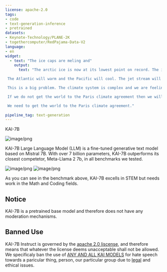 ```yaml
---
license: apache-2.0
tags:
- code
- text-generation-inference
- pretrained
datasets:
- Keynote-Technology/PLANE-2K
- togethercomputer/RedPajama-Data-V2
language:
- en
widget:
  - text: "The ice caps are meling and"
    output:
      text: "The arctic ice is now at its lowest point on record. The ice is becoming thinner and weaker. When the ice breaks up in summer the currents will be able to flow more easily from the Atlantic and the Gulf of Mexico and the Mediterranean into the arctic and then on into the Pacific.

 The Atlantic will warm and the Pacific will cool. The jet stream will move north and the weather systems will become more violent.

 This is a big problem. The climate system is complex and we are feeling the effects of the climate change caused by the burning of fossil fuels.

 If we do not get the world to the Paris climate agreement then we will not be able to stop the arctic from collapsing and the world from warming up.

 We need to get the world to the Paris climate agreement."
 
pipeline_tag: text-generation
---
```

KAI-7B

![image/png](https://cdn-uploads.huggingface.co/production/uploads/6500c7c912c1442d994c36e5/NlD6l1BmU1qPjKpsHqkH2.png)

KAI-7B Large Language Model (LLM) is a fine-tuned generative text model based on Mistral 7B. With over 7 billion parameters, KAI-7B outperforms its closest competetor, Meta-Llama 2 7b, in all benchmarks we tested.

![image/png](https://cdn-uploads.huggingface.co/production/uploads/6500c7c912c1442d994c36e5/pHvVcd4SXqdziwPkPncqb.png)
![image/png](https://cdn-uploads.huggingface.co/production/uploads/6500c7c912c1442d994c36e5/h-VxuQcOH_dy0dwDUiveS.png)

As you can see in the benchmark above, KAI-7B excells in STEM but needs work in the Math and Coding fields.

## Notice
KAI-7B is a pretrained base model and therefore does not have any moderation mechanisms.

## Banned Use
KAI-7B Instruct is governed by the [apache 2.0 liscense](https://choosealicense.com/licenses/apache-2.0/), and therefore means that whatever the license deems unacceptable shall not be allowed. We specificaly ban the use of  [ANY AND ALL KAI MODELS](https://huggingface.co/collections/Keynote-Technology/kai-large-language-models) for hate speech towards a paricular thing, person, our particular group due to [legal](https://www.ftc.gov/news-events/news/press-releases/2022/06/ftc-report-warns-about-using-artificial-intelligence-combat-online-problems) and ethical issues.
